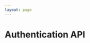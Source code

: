 ```yaml
---
layout: page
---
```


# Authentication API

<script setup>
import InteractiveAuthenticationAPI from '../../.vitepress/theme/components/InteractiveAuthenticationAPI.vue'
</script>

<InteractiveAuthenticationAPI />
